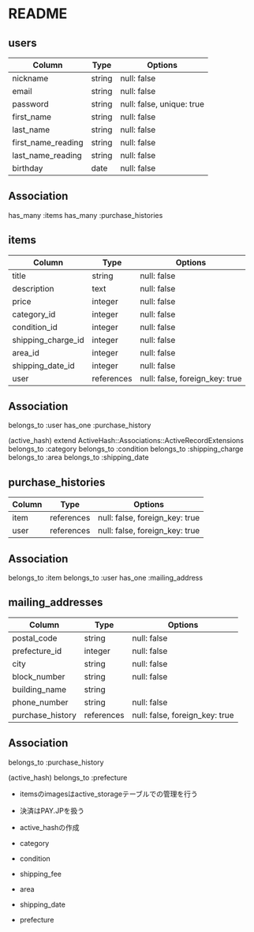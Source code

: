 # README

## users

| Column                | Type   | Options                   |
| --------------------- | ------ | ------------------------- |
| nickname              | string | null: false               |
| email                 | string | null: false               |
| password              | string | null: false, unique: true |
| first_name            | string | null: false               |
| last_name             | string | null: false               |
| first_name_reading    | string | null: false               |
| last_name_reading     | string | null: false               |
| birthday              | date   | null: false               |


## Association
has_many :items
has_many :purchase_histories



## items

| Column             | Type       | Options                        |
| ------------------ | ---------- | ------------------------------ |
| title              | string     | null: false                    |
| description        | text       | null: false                    |
| price              | integer    | null: false                    |
| category_id        | integer    | null: false                    |
| condition_id       | integer    | null: false                    |
| shipping_charge_id | integer    | null: false                    |
| area_id            | integer    | null: false                    |
| shipping_date_id   | integer    | null: false                    |
| user               | references | null: false, foreign_key: true |


## Association
belongs_to :user
has_one :purchase_history

(active_hash)
extend ActiveHash::Associations::ActiveRecordExtensions
belongs_to :category
belongs_to :condition
belongs_to :shipping_charge
belongs_to :area
belongs_to :shipping_date



## purchase_histories

| Column          | Type       | Options                        |
| --------------- | ---------- | ------------------------------ |
| item            | references | null: false, foreign_key: true |
| user            | references | null: false, foreign_key: true |


## Association
belongs_to :item
belongs_to :user
has_one :mailing_address



## mailing_addresses

| Column           | Type       | Options                        |
| ---------------- | ---------- | ------------------------------ |
| postal_code      | string     | null: false                    |
| prefecture_id    | integer    | null: false                    |
| city             | string     | null: false                    |
| block_number     | string     | null: false                    |
| building_name    | string     |                                |
| phone_number     | string     | null: false                    |
| purchase_history | references | null: false, foreign_key: true |


## Association
belongs_to :purchase_history

(active_hash)
belongs_to :prefecture





- itemsのimagesはactive_storageテーブルでの管理を行う

- 決済はPAY.JPを扱う

- active_hashの作成

- category
- condition 
- shipping_fee 
- area
- shipping_date 
- prefecture